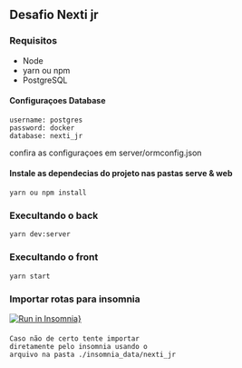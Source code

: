 ## Desafio Nexti jr


### Requisitos
- Node
- yarn ou npm
- PostgreSQL

#### Configuraçoes Database
    username: postgres
    password: docker
    database: nexti_jr
  
  confira as configuraçoes em server/ormconfig.json

#### Instale as dependecias do projeto nas pastas serve & web
    yarn ou npm install

### Execultando o back
    yarn dev:server

### Execultando o front
    yarn start
  
### Importar rotas para insomnia
[![Run in Insomnia}](https://insomnia.rest/images/run.svg)](https://insomnia.rest/run/?label=Insomnia%20data&uri=https%3A%2F%2Fgithub.com%2Fmaycon8609%2Fdesafio-nexti-jr%2Finsomnia_data%2Fnexti_jr)

####
    Caso não de certo tente importar
    diretamente pelo insomnia usando o 
    arquivo na pasta ./insomnia_data/nexti_jr
